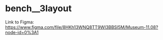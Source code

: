 # bench__3layout

Link to Figma: https://www.figma.com/file/8HKh13WNQ8TT9WI3BBSl5M/Museum-11.08?node-id=0%3A1

